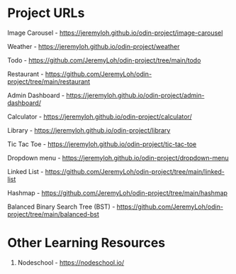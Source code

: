 # Project URLs

Image Carousel - https://jeremyloh.github.io/odin-project/image-carousel

Weather - https://jeremyloh.github.io/odin-project/weather

Todo - https://github.com/JeremyLoh/odin-project/tree/main/todo

Restaurant - https://github.com/JeremyLoh/odin-project/tree/main/restaurant

Admin Dashboard - https://jeremyloh.github.io/odin-project/admin-dashboard/

Calculator - https://jeremyloh.github.io/odin-project/calculator/

Library - https://jeremyloh.github.io/odin-project/library

Tic Tac Toe - https://jeremyloh.github.io/odin-project/tic-tac-toe

Dropdown menu - https://jeremyloh.github.io/odin-project/dropdown-menu

Linked List - https://github.com/JeremyLoh/odin-project/tree/main/linked-list

Hashmap - https://github.com/JeremyLoh/odin-project/tree/main/hashmap

Balanced Binary Search Tree (BST) - https://github.com/JeremyLoh/odin-project/tree/main/balanced-bst

# Other Learning Resources

1. Nodeschool - https://nodeschool.io/
